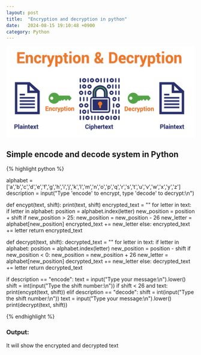 ```yaml
---
layout: post
title:  "Encryption and decryption in python"
date:   2024-08-15 19:10:48 +0900
category: Python
---
```

![encryption](/python/assets/images/encryption.png)

## Simple encode and decode system in Python

{% highlight python %}

alphabet = ['a','b','c','d','e','f','g','h','i','j','k','l','m','n','o','p','q','r','s','t','u','v','w','x','y','z']
description = input("Type 'encode' to encrypt, type 'decode' to decrypt:\n")

def encypt(text, shift):
  print(text, shift)
  encrypted_text = ""
  for letter in text:
    if letter in alphabet:
      position = alphabet.index(letter)
      new_position = position + shift
      if new_position > 25:
        new_position = new_position - 26
      new_letter = alphabet[new_position]
      encrypted_text += new_letter
    else:
      encrypted_text += letter
  return encrypted_text

def decrypt(text, shift):
  decrypted_text = ""
  for letter in text:
    if letter in alphabet:
      position = alphabet.index(letter)
      new_position = position - shift
      if new_position < 0:
        new_position = new_position + 26
      new_letter = alphabet[new_position]
      decrypted_text += new_letter
    else:
      decrypted_text += letter
  return decrypted_text
  
if description == "encode":
  text = input("Type your message:\n").lower()
  shift = int(input("Type the shift number:\n"))
  if shift < 26 and text:
    print(encypt(text, shift))
elif description == "decode":
  shift = int(input("Type the shift number:\n"))
  text = input("Type your message:\n").lower()
  print(decrypt(text, shift))

{% endhighlight %}

### Output:
It will show the encrypted and decrypted text